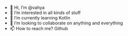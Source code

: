 - 👋 Hi, I’m @vahya
- 👀 I’m interested in all kinds of stuff
- 🌱 I’m currently learning Kotlin
- 💞️ I’m looking to collaborate on anything and everything
- 📫 How to reach me? Github

<!---
vahya/vahya is a ✨ special ✨ repository because its `README.md` (this file) appears on your GitHub profile.
You can click the Preview link to take a look at your changes.
--->
